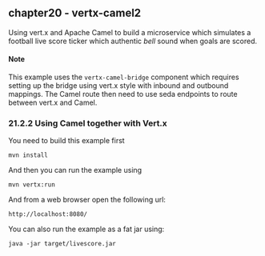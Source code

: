 chapter20 - vertx-camel2
------------------------

Using vert.x and Apache Camel to build a microservice which simulates a football
live score ticker which authentic _bell_ sound when goals are scored.

#### Note 

This example uses the `vertx-camel-bridge` component which requires setting up
the bridge using vert.x style with inbound and outbound mappings.
The Camel route then need to use seda endpoints to route between vert.x and Camel.

### 21.2.2 Using Camel together with Vert.x

You need to build this example first

    mvn install
    
And then you can run the example using
    
    mvn vertx:run
    
And from a web browser open the following url:

    http://localhost:8080/

You can also run the example as a fat jar using: 

    java -jar target/livescore.jar

